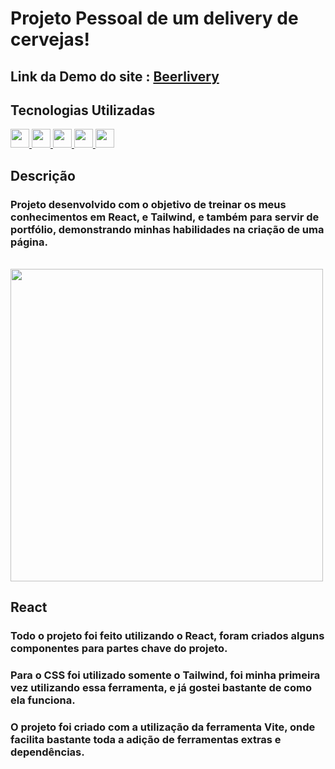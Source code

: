 # Projeto Pessoal de um delivery de cervejas!

## Link da Demo do site : [Beerlivery](https://gustavocmonteiro.github.io/projeto-ecommerce/#/)

## Tecnologias Utilizadas
<div>
  <a href="https://github.com/GustavoCMonteiro">
    <img height="30em" src="https://img.shields.io/badge/HTML5-E34F26?style=for-the-badge&logo=html5&logoColor=white"/>
    <img height="30em" src="https://img.shields.io/badge/CSS3-1572B6?style=for-the-badge&logo=css3&logoColor=white"/>
    <img height="30m" src="https://img.shields.io/badge/JavaScript-323330?style=for-the-badge&logo=javascript&logoColor=F7DF1E"/>
    <img height="30em" src="https://img.shields.io/badge/React-20232A?style=for-the-badge&logo=react&logoColor=61DAFB"/>
    <img height="30em" src="https://img.shields.io/badge/Tailwind-20232A?style=for-the-badge&logo=react&logoColor=61DAFB"/>
  </a>
</div>  
  
 
## Descrição

### Projeto desenvolvido com o objetivo de treinar os meus conhecimentos em React, e Tailwind, e também para servir de portfólio, demonstrando minhas habilidades na criação de uma página.

<br>
<img height="500em" src="https://github.com/GustavoCMonteiro/projeto-rick-morty/blob/main/src/imgs/rick.gif"/>
<br>

## React

### Todo o projeto foi feito utilizando o React, foram criados alguns componentes para partes chave do projeto. 

### Para o CSS foi utilizado somente o Tailwind, foi minha primeira vez utilizando essa ferramenta, e já gostei bastante de como ela funciona.

### O projeto foi criado com a utilização da ferramenta Vite, onde facilita bastante toda a adição de ferramentas extras e dependências.

